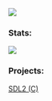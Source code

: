 ![](https://github-readme-stats.vercel.app/api/top-langs/?username=i-dont-have-any-good-names&bg_color=00000000&border_color=aaaaaa88&text_color=888888)

<!--
<div align="left">
  <img src="/C_logo.svg" height="38" width="36" alt="c logo"  />
  <img src="/cpp_logo.png" height="38" width="36" alt="cplusplus logo"  />
  <img src="/python.png" height="38" width="36" alt="python logo"  />
</div>
-->

###

<h3 align="left">Stats:</h3>

![](https://github-readme-stats.vercel.app/api?username=i-dont-have-any-good-names&show_icons=true&bg_color=00000000&border_color=aaaaaa88&text_color=888888&custom_title=Stats)

<h3 allign="left">Projects:</h3>
<div align="left">
  <a href="https://github.com/i-dont-have-any-good-names/C_SDL">SDL2 (C)</a>
</div>
